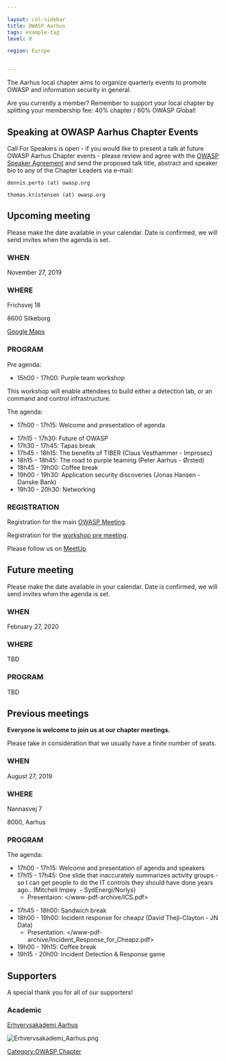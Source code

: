 ```yaml
---

layout: col-sidebar
title: OWASP Aarhus
tags: example-tag
level: 0

region: Europe


---
```

The Aarhus local chapter aims to organize quarterly events to promote
OWASP and information security in general.

Are you currently a member? Remember to support your local chapter by
splitting your membership fee: 40% chapter / 60% OWASP Global\!

## Speaking at OWASP Aarhus Chapter Events

Call For Speakers is open - if you would like to present a talk at
future OWASP Aarhus Chapter events - please review and agree with
the [OWASP Speaker Agreement](Speaker_Agreement ) and send
the proposed talk title, abstract and speaker bio to any of the Chapter
Leaders via e-mail:

`dennis.perto (at) owasp.org`

`thomas.kristensen (at) owasp.org`

## Upcoming meeting

Please make the date available in your calendar. Date is confirmed, we
will send invites when the agenda is set.

### WHEN

November 27, 2019

### WHERE

Frichsvej 18

8600 Silkeborg

[Google Maps](https://goo.gl/maps/QQkSUGH8kLhr1Vnr9)

### PROGRAM

Pre agenda:

  - 15h00 - 17h00: Purple team workshop

This workshop will enable attendees to build either a detection lab, or
an command and control infrastructure.

The agenda:

  - 17h00 - 17h15: Welcome and presentation of agenda

<!-- end list -->

  - 17h15 - 17h30: Future of OWASP
  - 17h30 - 17h45: Tapas break
  - 17h45 - 18h15: The benefits of TIBER (Claus Vesthammer - Improsec)
  - 18h15 - 18h45: The road to purple teaming (Peter Aarhus - Ørsted)
  - 18h45 - 19h00: Coffee break
  - 19h00 - 19h30: Application security discoveries (Jonas Hansen -
    Danske Bank)
  - 19h30 - 20h30: Networking

### REGISTRATION

Registration for the main [OWASP
Meeting](https://www.meetup.com/OWASP-Aarhus-Chapter/events/265954894/).

Registration for the [workshop pre
meeting](https://www.meetup.com/OWASP-Aarhus-Chapter/events/266470344/).

Please follow us on
[MeetUp](https://www.meetup.com/OWASP-Aarhus-Chapter/)

## Future meeting

Please make the date available in your calendar. Date is confirmed, we
will send invites when the agenda is set.

### WHEN

February 27, 2020

### WHERE

TBD

### PROGRAM

TBD

## Previous meetings

**Everyone is welcome to join us at our chapter meetings.**

Please take in consideration that we usually have a finite number of
seats.

### WHEN

August 27, 2019

### WHERE

Nannasvej 7

8000, Aarhus

### PROGRAM

The agenda:

  - 17h00 - 17h15: Welcome and presentation of agenda and speakers
  - 17h15 - 17h45: One slide that inaccurately summarizes activity
    groups - so I can get people to do the IT controls they should have
    done years ago.. (Mitchell Impey  - SydEnergi/Norlys)
      - Presentaion: </www-pdf-archive/ICS.pdf>

<!-- end list -->

  - 17h45 - 18h00: Sandwich break
  - 18h00 - 19h00: Incident response for cheapz (David Thejl-Clayton -
    JN Data)
      - Presentation:
        </www-pdf-archive/Incident_Response_for_Cheapz.pdf> 
  - 19h00 - 19h15: Coffee break
  - 19h15 - 20h00: Incident Detection & Response game

## Supporters

A special thank you for all of our supporters\!

### Academic

[Erhvervsakademi Aarhus](https://www.eaaa.dk)

![Erhvervsakademi_Aarhus.png](Erhvervsakademi_Aarhus.png
"Erhvervsakademi_Aarhus.png")

[Category:OWASP Chapter](Category:OWASP_Chapter )
